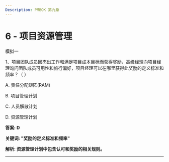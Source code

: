 ```yaml
---
Description: PMBOK 第九章
---
```


# 6 - 项目资源管理

模拟一

1、项目团队成员因杰出工作和满足项目成本目标而获得奖励，高级经理向项目经理询问团队成员可用性和旅行偏好，项目经理可以在哪里获得此奖励的定义标准和频率？（ ）

A. 责任分配矩阵\(RAM\)

B. 项目管理计划

C. 人员解散计划

D. 资源管理计划

**答案: D**

**关键词: "奖励的定义标准和频率"**

**解析: 资源管理计划中包含认可和奖励的相关规则。**



---




